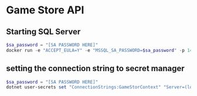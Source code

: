 # Game Store API

## Starting SQL Server

```powershell
$sa_password = "[SA PASSWORD HERE]"
docker run -e "ACCEPT_EULA=Y" -e "MSSQL_SA_PASSWORD=$sa_password" -p 1433:1433 -v sqlvolume:/var/opt/mssql -d --rm --name mssql -d mcr.microsoft.com/mssql/server:2022-latest

```
## setting the connection string to secret manager

```powershell
$sa_password = "[SA PASSWORD HERE]"
dotnet user-secrets set "ConnectionStrings:GameStorContext" "Server=(localdb)\\local;Database=GameStore;User Id=sa;Password=$sa_password;TrustServerCertificate=True;Trusted_Connection=True;Trusted_Connection=True"
```